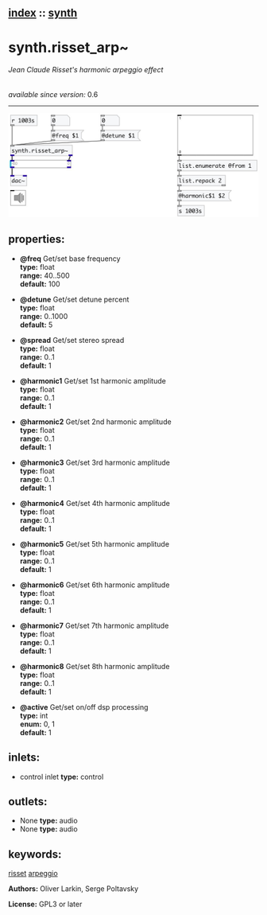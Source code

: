 [index](index.html) :: [synth](category_synth.html)
---

# synth.risset_arp~

###### Jean Claude Risset&#39;s harmonic arpeggio effect

*available since version:* 0.6

---




[![example](../examples/img/synth.risset_arp~.jpg)](../examples/pd/synth.risset_arp~.pd)







## properties:

* **@freq** 
Get/set base frequency<br>
__type:__ float<br>
__range:__ 40..500<br>
__default:__ 100<br>

* **@detune** 
Get/set detune percent<br>
__type:__ float<br>
__range:__ 0..1000<br>
__default:__ 5<br>

* **@spread** 
Get/set stereo spread<br>
__type:__ float<br>
__range:__ 0..1<br>
__default:__ 1<br>

* **@harmonic1** 
Get/set 1st harmonic amplitude<br>
__type:__ float<br>
__range:__ 0..1<br>
__default:__ 1<br>

* **@harmonic2** 
Get/set 2nd harmonic amplitude<br>
__type:__ float<br>
__range:__ 0..1<br>
__default:__ 1<br>

* **@harmonic3** 
Get/set 3rd harmonic amplitude<br>
__type:__ float<br>
__range:__ 0..1<br>
__default:__ 1<br>

* **@harmonic4** 
Get/set 4th harmonic amplitude<br>
__type:__ float<br>
__range:__ 0..1<br>
__default:__ 1<br>

* **@harmonic5** 
Get/set 5th harmonic amplitude<br>
__type:__ float<br>
__range:__ 0..1<br>
__default:__ 1<br>

* **@harmonic6** 
Get/set 6th harmonic amplitude<br>
__type:__ float<br>
__range:__ 0..1<br>
__default:__ 1<br>

* **@harmonic7** 
Get/set 7th harmonic amplitude<br>
__type:__ float<br>
__range:__ 0..1<br>
__default:__ 1<br>

* **@harmonic8** 
Get/set 8th harmonic amplitude<br>
__type:__ float<br>
__range:__ 0..1<br>
__default:__ 1<br>

* **@active** 
Get/set on/off dsp processing<br>
__type:__ int<br>
__enum:__ 0, 1<br>
__default:__ 1<br>



## inlets:

* control inlet 
__type:__ control<br>



## outlets:

* None
__type:__ audio<br>
* None
__type:__ audio<br>



## keywords:

[risset](keywords/risset.html)
[arpeggio](keywords/arpeggio.html)






**Authors:** Oliver Larkin, Serge Poltavsky




**License:** GPL3 or later





